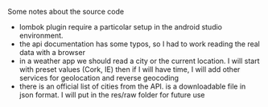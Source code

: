 Some notes about the source code

- lombok plugin require a particolar setup in the android studio environment.
- the api documentation has some typos, so I had to work reading the real data with a browser
- in a weather app we should read a city or the current location. I will start with preset values (Cork, IE)
then if I will have time, I will add other services for geolocation and reverse geocoding
- there is an official list of cities from the API. is a downloadable file in json format.
I will put in the res/raw folder for future use